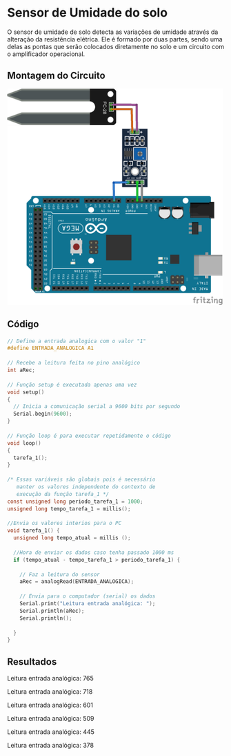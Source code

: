 # Sensor de Umidade do solo

O sensor de umidade de solo detecta as variações de umidade através da alteração da resistência elétrica. Ele é formado por duas partes, sendo uma delas as pontas que serão colocados diretamente no solo e um circuito com o amplificador operacional. 

## Montagem do Circuito

<img src="solo.png" alt="Circuito solo" width="500"/>

## Código
```C
// Define a entrada analogica com o valor "1"
#define ENTRADA_ANALOGICA A1

// Recebe a leitura feita no pino analógico
int aRec;

// Função setup é executada apenas uma vez
void setup()
{
  // Inicia a comunicação serial a 9600 bits por segundo
  Serial.begin(9600);
}

// Função loop é para executar repetidamente o código
void loop()
{
  tarefa_1();
}

/* Essas variáveis são globais pois é necessário
   manter os valores independente do contexto de
   execução da função tarefa_1 */
const unsigned long periodo_tarefa_1 = 1000;
unsigned long tempo_tarefa_1 = millis();

//Envia os valores interios para o PC
void tarefa_1() {
  unsigned long tempo_atual = millis ();

  //Hora de enviar os dados caso tenha passado 1000 ms
  if (tempo_atual - tempo_tarefa_1 > periodo_tarefa_1) {

    // Faz a leitura do sensor
    aRec = analogRead(ENTRADA_ANALOGICA);

    // Envia para o computador (serial) os dados
    Serial.print("Leitura entrada analógica: ");
    Serial.println(aRec);
    Serial.println();

  }
}
```

## Resultados
Leitura entrada analógica: 765

Leitura entrada analógica: 718

Leitura entrada analógica: 601

Leitura entrada analógica: 509

Leitura entrada analógica: 445

Leitura entrada analógica: 378
